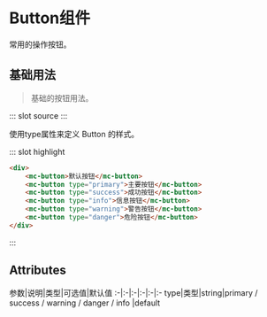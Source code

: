 
# Button组件
常用的操作按钮。
## 基础用法
> 基础的按钮用法。

<demo-block>
::: slot source
<button-test1></button-test1>
:::

使用type属性来定义 Button 的样式。

::: slot highlight
```html
<div>
    <mc-button>默认按钮</mc-button>
    <mc-button type="primary">主要按钮</mc-button>
    <mc-button type="success">成功按钮</mc-button>
    <mc-button type="info">信息按钮</mc-button>
    <mc-button type="warning">警告按钮</mc-button>
    <mc-button type="danger">危险按钮</mc-button>
</div>
```
:::
</demo-block>


## Attributes
参数|说明|类型|可选值|默认值
:-|:-|:-|:-|:-|:-
type|类型|string|primary / success / warning / danger / info |default
